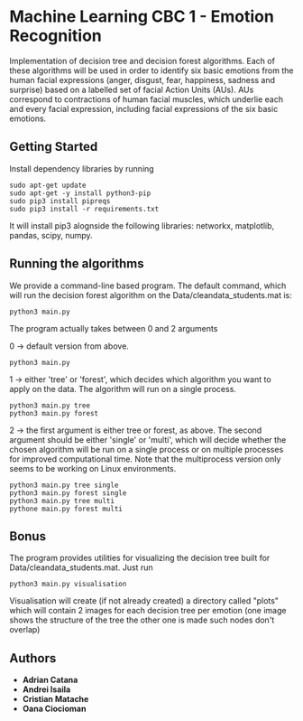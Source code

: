 # Machine Learning CBC 1 - Emotion Recognition

Implementation of decision tree and decision forest algorithms. Each of these algorithms will be used in order to identify six basic emotions from the human facial expressions (anger, disgust, fear, happiness, sadness and surprise) based on a labelled set of facial Action Units (AUs). AUs correspond to contractions of human facial muscles, which underlie each and every facial expression, including facial expressions of the six basic emotions.

## Getting Started

Install dependency libraries by running

```
sudo apt-get update
sudo apt-get -y install python3-pip
sudo pip3 install pipreqs
sudo pip3 install -r requirements.txt
```

It will install pip3 alognside the following libraries: networkx, matplotlib, pandas, scipy, numpy.

## Running the algorithms

We provide a command-line based program. The default command, which will run the decision forest algorithm on the Data/cleandata_students.mat is:

```
python3 main.py
```

The program actually takes between 0 and 2 arguments

0 -> default version from above.

```
python3 main.py
```

1 -> either 'tree' or 'forest', which decides which algorithm you want to apply on the data. The algorithm will run on a single process.
```
python3 main.py tree
python3 main.py forest
```

2 -> the first argument is either tree or forest, as above. The second argument should be either 'single' or 'multi', which will decide whether the chosen algorithm will be run on a single process or on multiple processes for improved computational time. Note that the multiprocess version only seems to be working on Linux environments.
```
python3 main.py tree single
python3 main.py forest single
python3 main.py tree multi
pythone main.py forest multi
```

## Bonus

The program provides utilities for visualizing the decision tree built for Data/cleandata_students.mat. Just run
```
python3 main.py visualisation
```
Visualisation will create (if not already created) a directory called "plots" which will contain 2 images for each decision tree per emotion (one image shows the structure of the tree the other one is made such nodes don't overlap)

## Authors

* **Adrian Catana** 
* **Andrei Isaila** 
* **Cristian Matache** 
* **Oana Ciocioman**